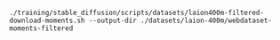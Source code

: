 `./training/stable_diffusion/scripts/datasets/laion400m-filtered-download-moments.sh --output-dir ./datasets/laion-400m/webdataset-moments-filtered`